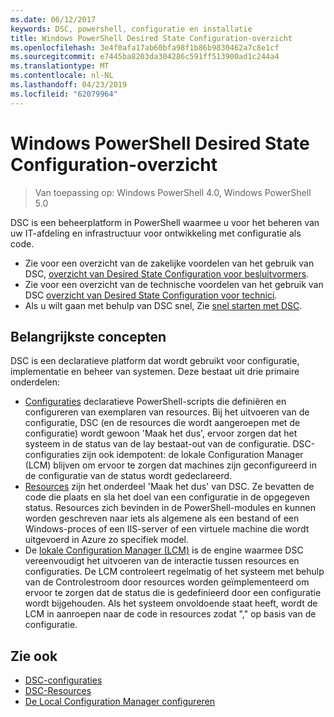 ```yaml
---
ms.date: 06/12/2017
keywords: DSC, powershell, configuratie en installatie
title: Windows PowerShell Desired State Configuration-overzicht
ms.openlocfilehash: 3e4f0afa17ab60bfa98f1b86b9830462a7c8e1cf
ms.sourcegitcommit: e7445ba8203da304286c591ff513900ad1c244a4
ms.translationtype: MT
ms.contentlocale: nl-NL
ms.lasthandoff: 04/23/2019
ms.locfileid: "62079964"
---
```

# <a name="windows-powershell-desired-state-configuration-overview"></a>Windows PowerShell Desired State Configuration-overzicht

> Van toepassing op: Windows PowerShell 4.0, Windows PowerShell 5.0

DSC is een beheerplatform in PowerShell waarmee u voor het beheren van uw IT-afdeling en infrastructuur voor ontwikkeling met configuratie als code.

- Zie voor een overzicht van de zakelijke voordelen van het gebruik van DSC, [overzicht van Desired State Configuration voor besluitvormers](decisionMaker.md).
- Zie voor een overzicht van de technische voordelen van het gebruik van DSC [overzicht van Desired State Configuration voor technici](DscForEngineers.md).
- Als u wilt gaan met behulp van DSC snel, Zie [snel starten met DSC](../quickstarts/website-quickstart.md).

## <a name="key-concepts"></a>Belangrijkste concepten

DSC is een declaratieve platform dat wordt gebruikt voor configuratie, implementatie en beheer van systemen. Deze bestaat uit drie primaire onderdelen:

- [Configuraties](../configurations/configurations.md) declaratieve PowerShell-scripts die definiëren en configureren van exemplaren van resources.
    Bij het uitvoeren van de configuratie, DSC (en de resources die wordt aangeroepen met de configuratie) wordt gewoon 'Maak het dus', ervoor zorgen dat het systeem in de status van de lay bestaat-out van de configuratie.
    DSC-configuraties zijn ook idempotent: de lokale Configuration Manager (LCM) blijven om ervoor te zorgen dat machines zijn geconfigureerd in de configuratie van de status wordt gedeclareerd.
- [Resources](../resources/resources.md) zijn het onderdeel 'Maak het dus' van DSC. Ze bevatten de code die plaats en sla het doel van een configuratie in de opgegeven status.
    Resources zich bevinden in de PowerShell-modules en kunnen worden geschreven naar iets als algemene als een bestand of een Windows-proces of een IIS-server of een virtuele machine die wordt uitgevoerd in Azure zo specifiek model.
- De [lokale Configuration Manager (LCM)](../managing-nodes/metaConfig.md) is de engine waarmee DSC vereenvoudigt het uitvoeren van de interactie tussen resources en configuraties.
    De LCM controleert regelmatig of het systeem met behulp van de Controlestroom door resources worden geïmplementeerd om ervoor te zorgen dat de status die is gedefinieerd door een configuratie wordt bijgehouden.
    Als het systeem onvoldoende staat heeft, wordt de LCM in aanroepen naar de code in resources zodat "," op basis van de configuratie.

## <a name="see-also"></a>Zie ook

- [DSC-configuraties](../configurations/configurations.md)
- [DSC-Resources](../resources/resources.md)
- [De Local Configuration Manager configureren](../managing-nodes/metaConfig.md)
